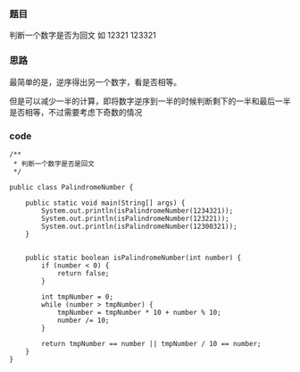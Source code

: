 ### 题目

判断一个数字是否为回文  如 12321  123321

### 思路

最简单的是，逆序得出另一个数字，看是否相等。

但是可以减少一半的计算，即将数字逆序到一半的时候判断剩下的一半和最后一半是否相等，不过需要考虑下奇数的情况

### code


```
/**
 * 判断一个数字是否是回文
 */

public class PalindromeNumber {

    public static void main(String[] args) {
        System.out.println(isPalindromeNumber(1234321));
        System.out.println(isPalindromeNumber(123221));
        System.out.println(isPalindromeNumber(12300321));
    }


    public static boolean isPalindromeNumber(int number) {
        if (number < 0) {
            return false;
        }

        int tmpNumber = 0;
        while (number > tmpNumber) {
            tmpNumber = tmpNumber * 10 + number % 10;
            number /= 10;
        }

        return tmpNumber == number || tmpNumber / 10 == number;
    }
}
```
